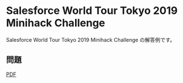 # Salesforce World Tour Tokyo 2019 Minihack Challenge
Salesforce World Tour Tokyo 2019 Minihack Challenge の解答例です。

## 問題
[PDF](https://s3-ap-northeast-1.amazonaws.com/static.jpdscblog/jpblogs/wp-content/uploads/2019/09/18100330/1b12347050aa0b17d456e566af36ec3d.pdf)